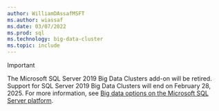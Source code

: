 ```yaml
---
author: WilliamDAssafMSFT
ms.author: wiassaf
ms.date: 03/07/2022
ms.prod: sql
ms.technology: big-data-cluster
ms.topic: include
---
```


> [!IMPORTANT]
> The Microsoft SQL Server 2019 Big Data Clusters add-on will be retired. Support for SQL Server 2019 Big Data Clusters will end on February 28, 2025. For more information, see [Big data options on the Microsoft SQL Server platform](../big-data-cluster/big-data-options.md).